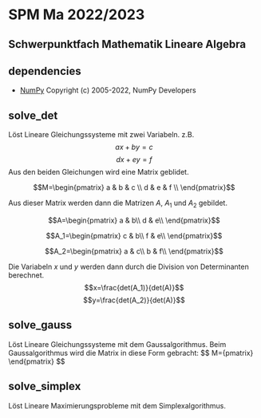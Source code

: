 # SPM Ma 2022/2023
## Schwerpunktfach Mathematik Lineare Algebra
## dependencies
- [NumPy](https://numpy.org/) Copyright (c) 2005-2022, NumPy Developers


## solve_det
Löst Lineare Gleichungssysteme mit zwei Variabeln.
z.B. 
$$ax+by=c$$
$$dx+ey=f$$
Aus den beiden Gleichungen wird eine Matrix geblidet.

$$M=\begin{pmatrix}
 a & b & c \\
 d & e & f \\
 \end{pmatrix}$$
 
 Aus dieser Matrix werden dann die Matrizen $A$, $A_1$ und $A_2$ gebildet.
 
 $$A=\begin{pmatrix}
 a & b\\
 d & e\\
 \end{pmatrix}$$
 
 $$A_1=\begin{pmatrix}
 c & b\\
 f & e\\
 \end{pmatrix}$$
 
 $$A_2=\begin{pmatrix}
 a & c\\
 b & f\\
 \end{pmatrix}$$
 
 Die Variabeln $x$ und $y$ werden dann durch die Division von Determinanten berechnet.
 $$x=\frac{det(A_1)}{det(A)}$$
 $$y=\frac{det(A_2)}{det(A)}$$

## solve_gauss
Löst Lineare Gleichungssysteme mit dem Gaussalgorithmus.
Beim Gaussalgorithmus wird die Matrix in diese Form gebracht:
$$
M=\{pmatrix}
\end{pmatrix}
$$

## solve_simplex
Löst Lineare Maximierungsprobleme mit dem Simplexalgorithmus.
